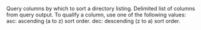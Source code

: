 Query columns by which to sort a directory listing. Delimited list of columns from query output.
To qualify a column, use one of the following values:
asc: ascending (a to z) sort order.
dec: descending (z to a) sort order.